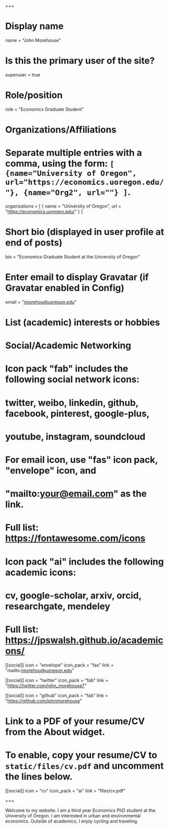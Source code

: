 +++
# Display name
name = "John Morehouse"

# Is this the primary user of the site?
superuser = true

# Role/position
role = "Economics Graduate Student"

# Organizations/Affiliations
#   Separate multiple entries with a comma, using the form: `[ {name="University of Oregon", url="https://economics.uoregon.edu/"}, {name="Org2", url=""} ]`.
organizations = [ { name = "University of Oregon", url = "https://economics.uoregon.edu/" } ]

# Short bio (displayed in user profile at end of posts)
bio = "Economics Graduate Student at the University of Oregon"

# Enter email to display Gravatar (if Gravatar enabled in Config)
email = "jmorehou@uoregon.edu"

# List (academic) interests or hobbies


# Social/Academic Networking
#
# Icon pack "fab" includes the following social network icons:
#
#   twitter, weibo, linkedin, github, facebook, pinterest, google-plus,
#   youtube, instagram, soundcloud
#
#   For email icon, use "fas" icon pack, "envelope" icon, and
#   "mailto:your@email.com" as the link.
#
#   Full list: https://fontawesome.com/icons
#
# Icon pack "ai" includes the following academic icons:
#
#   cv, google-scholar, arxiv, orcid, researchgate, mendeley
#
#   Full list: https://jpswalsh.github.io/academicons/


[[social]]
  icon = "envelope"
  icon_pack = "fas"
  link = "mailto:jmorehou@uoregon.edu"




[[social]]
  icon = "twitter"
  icon_pack = "fab"
  link = "https://twitter.com/john_morehouse7"


[[social]]
  icon = "github"
  icon_pack = "fab"
  link = "https://github.com/johnmorehouse"

# Link to a PDF of your resume/CV from the About widget.
# To enable, copy your resume/CV to `static/files/cv.pdf` and uncomment the lines below.
 [[social]]
   icon = "cv"
 icon_pack = "ai"
 link = "files/cv.pdf"




+++

Welcome to my website. I am a third year Economics PhD student at the University of Oregon. I am interested in urban and environmental economics. Outside of academics, I enjoy cycling and traveling. 

